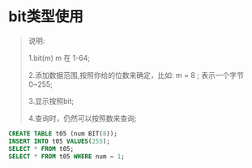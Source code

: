 # bit类型使用

> 说明:
>
> 1.bit(m) m 在 1-64;
>
> 2.添加数据范围,按照你给的位数来确定，比如:  m = 8 ; 表示一个字节 0~255;
>
> 3.显示按照bit;
>
> 4.查询时，仍然可以按照数来查询;
```sql
CREATE TABLE t05 (num BIT(8));
INSERT INTO t05 VALUES(255); 
SELECT * FROM t05;
SELECT * FROM t05 WHERE num = 1;
```